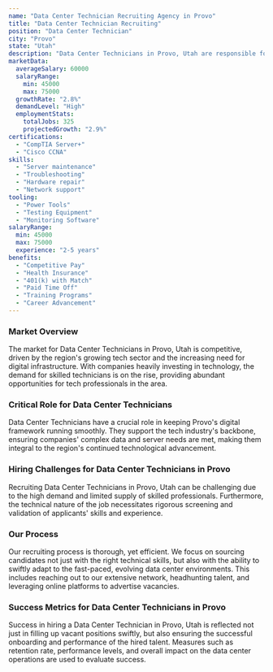 ```yaml
---
name: "Data Center Technician Recruiting Agency in Provo"
title: "Data Center Technician Recruiting"
position: "Data Center Technician"
city: "Provo"
state: "Utah"
description: "Data Center Technicians in Provo, Utah are responsible for maintaining, repairing, and troubleshooting servers in a data center environment. They ensure network infrastructure and servers are functioning correctly and efficiently."
marketData:
  averageSalary: 60000
  salaryRange:
    min: 45000
    max: 75000
  growthRate: "2.8%"
  demandLevel: "High"
  employmentStats:
    totalJobs: 325
    projectedGrowth: "2.9%"
certifications:
  - "CompTIA Server+"
  - "Cisco CCNA"
skills:
  - "Server maintenance"
  - "Troubleshooting"
  - "Hardware repair"
  - "Network support"
tooling:
  - "Power Tools"
  - "Testing Equipment"
  - "Monitoring Software"
salaryRange:
  min: 45000
  max: 75000
  experience: "2-5 years"
benefits:
  - "Competitive Pay"
  - "Health Insurance"
  - "401(k) with Match"
  - "Paid Time Off"
  - "Training Programs"
  - "Career Advancement"
---
```


### Market Overview
The market for Data Center Technicians in Provo, Utah is competitive, driven by the region's growing tech sector and the increasing need for digital infrastructure. With companies heavily investing in technology, the demand for skilled technicians is on the rise, providing abundant opportunities for tech professionals in the area.

### Critical Role for Data Center Technicians
Data Center Technicians have a crucial role in keeping Provo's digital framework running smoothly. They support the tech industry's backbone, ensuring companies' complex data and server needs are met, making them integral to the region's continued technological advancement.

### Hiring Challenges for Data Center Technicians in Provo
Recruiting Data Center Technicians in Provo, Utah can be challenging due to the high demand and limited supply of skilled professionals. Furthermore, the technical nature of the job necessitates rigorous screening and validation of applicants' skills and experience.

### Our Process
Our recruiting process is thorough, yet efficient. We focus on sourcing candidates not just with the right technical skills, but also with the ability to swiftly adapt to the fast-paced, evolving data center environments. This includes reaching out to our extensive network, headhunting talent, and leveraging online platforms to advertise vacancies.

### Success Metrics for Data Center Technicians in Provo
Success in hiring a Data Center Technician in Provo, Utah is reflected not just in filling up vacant positions swiftly, but also ensuring the successful onboarding and performance of the hired talent. Measures such as retention rate, performance levels, and overall impact on the data center operations are used to evaluate success.